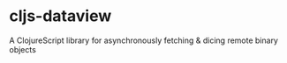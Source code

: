 cljs-dataview
=============

A ClojureScript library for asynchronously fetching &amp; dicing remote binary objects
